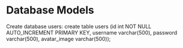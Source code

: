 # Database Models
Create database users:
create table users (id int NOT NULL AUTO_INCREMENT PRIMARY KEY, username varchar(500), password varchar(500), avatar_image varchar(500));